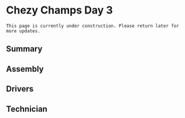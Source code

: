 # Chezy Champs Day 3

```{admonition} Under Construction
This page is currently under construction. Please return later for more updates.
```

## Summary


## Assembly


## Drivers


## Technician
